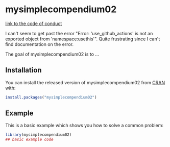 
# mysimplecompendium02

<!-- badges: start -->
<!-- badges: end -->

[link to the code of conduct](https://github.com/WrightWillT/DATA-598-WI20-week-7/blob/master/CODE_OF_CONDUCT.md)

I can't seem to get past the error "Error: 'use_github_actions' is not an exported object from 'namespace:usethis'".  Quite frustrating since I can't find documentation on the error.

The goal of mysimplecompendium02 is to ...

## Installation

You can install the released version of mysimplecompendium02 from [CRAN](https://CRAN.R-project.org) with:

``` r
install.packages("mysimplecompendium02")
```

## Example

This is a basic example which shows you how to solve a common problem:

``` r
library(mysimplecompendium02)
## basic example code
```

